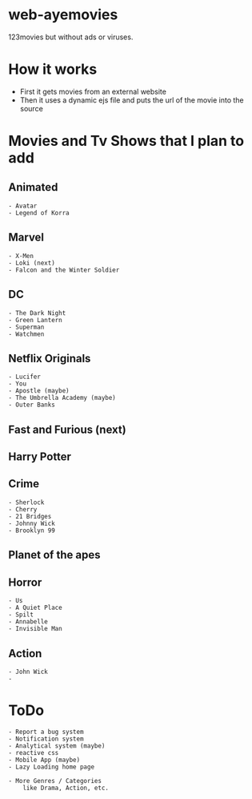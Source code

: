 # web-ayemovies
123movies but without ads or viruses.

# How it works
- First it gets movies from an external website
- Then it uses a dynamic ejs file and puts the url of the movie into the source

# Movies and Tv Shows that I plan to add
## Animated
    - Avatar
    - Legend of Korra

## Marvel
    - X-Men
    - Loki (next)
    - Falcon and the Winter Soldier

## DC
    - The Dark Night
    - Green Lantern
    - Superman
    - Watchmen

## Netflix Originals
    - Lucifer
    - You
    - Apostle (maybe)
    - The Umbrella Academy (maybe)
    - Outer Banks

## Fast and Furious (next)

## Harry Potter

## Crime
    - Sherlock
    - Cherry
    - 21 Bridges
    - Johnny Wick
    - Brooklyn 99

## Planet of the apes

## Horror
    - Us
    - A Quiet Place
    - Spilt
    - Annabelle
    - Invisible Man

## Action
    - John Wick
    - 

# ToDo
    - Report a bug system
    - Notification system
    - Analytical system (maybe)
    - reactive css
    - Mobile App (maybe)
    - Lazy Loading home page

    - More Genres / Categories 
        like Drama, Action, etc.
